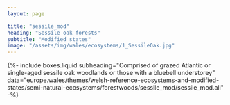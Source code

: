```yaml
---
layout: page

title: "sessile_mod"
heading: "Sessile oak forests"
subtitle: "Modified states"
image: "/assets/img/wales/ecosystems/1_SessileOak.jpg"
---
```


{%-
include boxes.liquid
subheading="Comprised of grazed Atlantic or single-aged sessile oak woodlands or those with a bluebell understorey"
data="europe.wales/themes/welsh-reference-ecosystems-and-modified-states/semi-natural-ecosystems/forestwoods/sessile_mod/sessile_mod.all"
-%}
